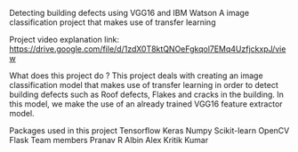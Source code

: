 Detecting building defects using VGG16 and IBM Watson
A image classification project that makes use of transfer learning

Project video explanation link: https://drive.google.com/file/d/1zdX0T8ktQNOeFgkqol7EMq4UzfjckxpJ/view

What does this project do ?
This project deals with creating an image classification model that makes use of transfer learning in order to detect building defects such as Roof defects, Flakes and cracks in the building. In this model, we make the use of an already trained VGG16 feature extractor model.

Packages used in this project
Tensorflow
Keras
Numpy
Scikit-learn
OpenCV
Flask
Team members
Pranav R
Albin Alex
Kritik Kumar
